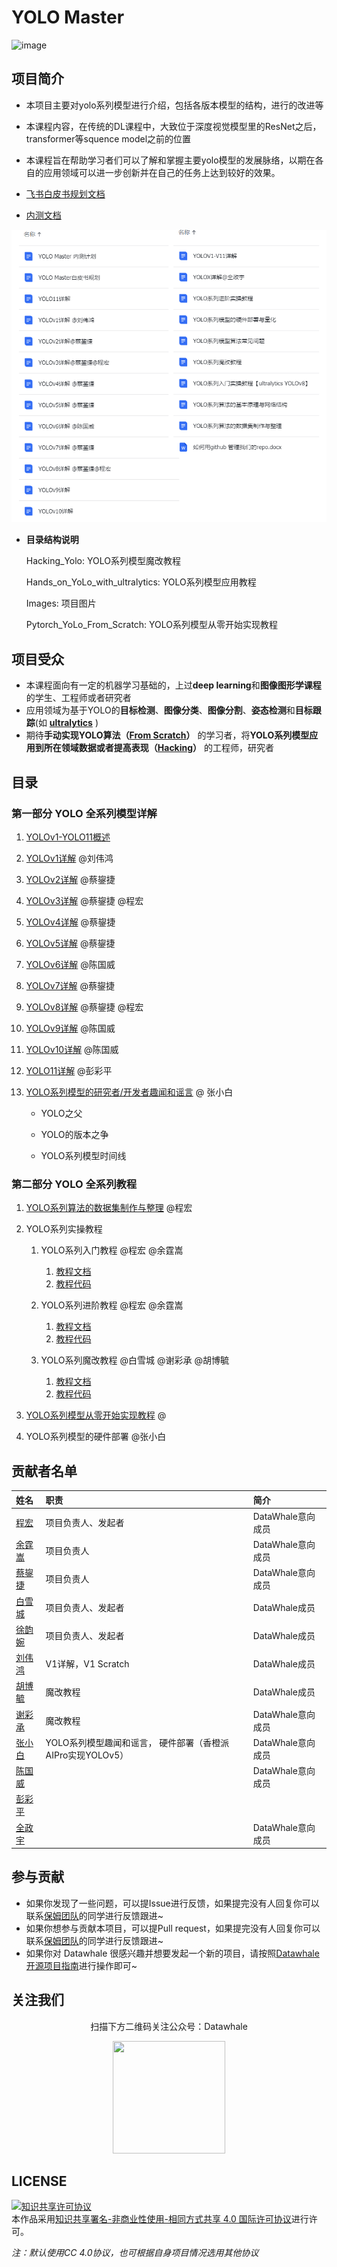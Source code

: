 # YOLO Master

![image](https://github.com/user-attachments/assets/f23752e3-e440-4fd6-a2ee-33b64bdc6544)

## 项目简介

- 本项目主要对yolo系列模型进行介绍，包括各版本模型的结构，进行的改进等

- 本课程内容，在传统的DL课程中，大致位于深度视觉模型里的ResNet之后，transformer等squence model之前的位置

- 本课程旨在帮助学习者们可以了解和掌握主要yolo模型的发展脉络，以期在各自的应用领域可以进一步创新并在自己的任务上达到较好的效果。

- [飞书白皮书规划文档](https://sxwqtaijh4.feishu.cn/docx/WNLJdo0wxoFPuExt6rbcvB8MnPg?from=from_copylink)

- [内测文档](https://wvet00aj34c.feishu.cn/docx/FwivdWGqMoYQPSxMotMcYVIrnOh?from=from_copylink) 

![image](./Images/Main_README/Image_1.png)

- **目录结构说明**

  Hacking_Yolo: YOLO系列模型魔改教程

  Hands_on_YoLo_with_ultralytics: YOLO系列模型应用教程

  Images: 项目图片

  Pytorch_YoLo_From_Scratch: YOLO系列模型从零开始实现教程



## 项目受众

- 本课程面向有一定的机器学习基础的，上过**deep learning**和**图像图形学课程**的学生、工程师或者研究者
- 应用领域为基于YOLO的**目标检测**、**图像分类**、**图像分割**、**姿态检测**和**目标跟踪**(如 **[ultralytics](https://github.com/chg0901/yolo_master/tree/main/Hands_on_YoLo_with_ultralytics)** )
- 期待**手动实现YOLO算法（[From Scratch](https://github.com/chg0901/yolo_master/tree/main/Pytorch_YoLo_From_Scratch)）** 的学习者，将**YOLO系列模型应用到所在领域数据或者提高表现（[Hacking](https://github.com/chg0901/yolo_master/tree/main/Hacking_YoLo)）** 的工程师，研究者


## 目录

### 第一部分 YOLO 全系列模型详解 ###

1. [YOLOv1-YOLO11概述](https://sxwqtaijh4.feishu.cn/docx/Yc40ddMGIo7nOyxSXVZc6KztnYd?from=from_copylink) 

2. [YOLOv1详解](https://wvet00aj34c.feishu.cn/docx/U8STd5txXod1R5xhrrmcZh9fnTf?from=from_copylink) @刘伟鸿

3. [YOLOv2详解](https://wvet00aj34c.feishu.cn/docx/OHEhdwqXYoe8LIxwkRWcG0FLnnf?from=from_copylink) @蔡鋆捷

4. [YOLOv3详解](https://wvet00aj34c.feishu.cn/docx/U1e2dVfN3oFMUcxqkTWcNrNEnHr?from=from_copylink) @蔡鋆捷 @程宏

5. [YOLOv4详解](https://wvet00aj34c.feishu.cn/docx/IqGJdDvXsoNIGBxLsEWcGQGNnng?from=from_copylink) @蔡鋆捷

6. [YOLOv5详解](https://wvet00aj34c.feishu.cn/docx/CltUdiVfMoaSkXxGaTvcpAyWnWh?from=from_copylink) @蔡鋆捷

7. [YOLOv6详解](https://wvet00aj34c.feishu.cn/docx/Clvbd8PDAoLD4Jx1Asdc6Afon0d?from=from_copylink) @陈国威

8. [YOLOv7详解](https://wvet00aj34c.feishu.cn/docx/K5eCdF7fSohwvfxVpeIcF0ZLnK9?from=from_copylink) @蔡鋆捷

9. [YOLOv8详解](https://ycnosmsebbdf.feishu.cn/docx/EqtRdOuy2oPnAkxkIE6cNhBsnwc?from=from_copylink) @蔡鋆捷 @程宏

10. [YOLOv9详解](https://sxwqtaijh4.feishu.cn/docx/FRJ6dPhALoqyC7xhVP6cwgSVn4e?from=from_copylink) @陈国威

11. [YOLOv10详解](https://wvet00aj34c.feishu.cn/docx/VagAdssMbo7a3exoagOcXr8BnAh?from=from_copylink) @陈国威

12. [YOLO11详解](https://wvet00aj34c.feishu.cn/docx/ZUQ9d4LnmoYjv3xlBFTcprctnMg?from=from_copylink) @彭彩平

13. [YOLO系列模型的研究者/开发者趣闻和谣言](https://sxwqtaijh4.feishu.cn/docx/Yc40ddMGIo7nOyxSXVZc6KztnYd#UAHidbJDkoPaiaxDwBGcq7qInsg) @ 张小白
    
    - YOLO之父

    - YOLO的版本之争

    - YOLO系列模型时间线

### 第二部分 YOLO 全系列教程 ###

1. [YOLO系列算法的数据集制作与整理](https://wvet00aj34c.feishu.cn/docx/Tdv4d2ZpmoWX4vxPPhfcvEIQnLh?from=from_copylink) @程宏

2. YOLO系列实操教程 
   1. YOLO系列入门教程 @程宏 @余霆嵩
      1. [教程文档](https://wvet00aj34c.feishu.cn/docx/Ojcfd0ZF5olk4Yxwt9ZcjgSenUD?from=from_copylink)  
      2. [教程代码](./Hands_on_YoLo_with_ultralytics\0-dog-breed-detection)

   2. YOLO系列进阶教程 @程宏 @余霆嵩
      1. [教程文档](https://wvet00aj34c.feishu.cn/docx/U8STd5txXod1R5xhrrmcZh9fnTf?from=from_copylink)
      2. [教程代码](./Hands_on_YoLo_with_ultralytics\1-DOTA-obb)

   3. YOLO系列魔改教程 @白雪城 @谢彩承 @胡博毓
      1. [教程文档](hhttps://wvet00aj34c.feishu.cn/docx/RXJKdo5ZJoT5QPxiV3vcpGPwnzX?from=from_copylink)
      2. [教程代码](./Hacking_YoLo)

3. [YOLO系列模型从零开始实现教程](./Pytorch_YoLo_From_Scratch)  @ 

4. YOLO系列模型的硬件部署 @张小白

## 贡献者名单

| 姓名 | 职责 | 简介 |
| :----| :---- | :---- |
| [程宏](https://github.com/chg0901) | 项目负责人、发起者 | DataWhale意向成员 |
| [余霆嵩](https://github.com/TingsongYu)| 项目负责人 | DataWhale意向成员 |
| [蔡鋆捷](https://github.com/xinala-781) | 项目负责人 | DataWhale意向成员 |
| [白雪城](https://github.com/JackBaixue) | 项目负责人、发起者 | DataWhale成员 |
| [徐韵婉](https://github.com/) | 项目负责人、发起者 | DataWhale成员 |
| [刘伟鸿](https://github.com/Weihong-Liu) |V1详解，V1 Scratch | DataWhale成员 |
| [胡博毓](https://github.com/HuBoyu021124) | 魔改教程 | DataWhale成员 |
| [谢彩承](https://github.com/YoungBossX) | 魔改教程 |DataWhale意向成员 |
| [张小白](https://www.zhihu.com/people/zhanghui_china) | YOLO系列模型趣闻和谣言， 硬件部署（香橙派AIPro实现YOLOv5）|DataWhale意向成员  |
| [陈国威](https://github.com/gomevie) |  |DataWhale意向成员  |
| [彭彩平](https://github.com/caipingpeng) | | |
| [全政宇](https://github.com/EdQinHUST) | | DataWhale意向成员  |


## 参与贡献

- 如果你发现了一些问题，可以提Issue进行反馈，如果提完没有人回复你可以联系[保姆团队](https://github.com/datawhalechina/DOPMC/blob/main/OP.md)的同学进行反馈跟进~
- 如果你想参与贡献本项目，可以提Pull request，如果提完没有人回复你可以联系[保姆团队](https://github.com/datawhalechina/DOPMC/blob/main/OP.md)的同学进行反馈跟进~
- 如果你对 Datawhale 很感兴趣并想要发起一个新的项目，请按照[Datawhale开源项目指南](https://github.com/datawhalechina/DOPMC/blob/main/GUIDE.md)进行操作即可~

## 关注我们

<div align=center>
<p>扫描下方二维码关注公众号：Datawhale</p>
<img src="https://raw.githubusercontent.com/datawhalechina/pumpkin-book/master/res/qrcode.jpeg" width = "180" height = "180">
</div>

## LICENSE

<a rel="license" href="http://creativecommons.org/licenses/by-nc-sa/4.0/"><img alt="知识共享许可协议" style="border-width:0" src="https://img.shields.io/badge/license-CC%20BY--NC--SA%204.0-lightgrey" /></a><br />本作品采用<a rel="license" href="http://creativecommons.org/licenses/by-nc-sa/4.0/">知识共享署名-非商业性使用-相同方式共享 4.0 国际许可协议</a>进行许可。

*注：默认使用CC 4.0协议，也可根据自身项目情况选用其他协议*
